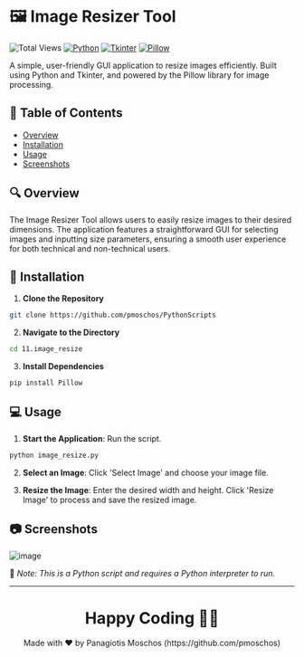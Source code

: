# :framed_picture: Image Resizer Tool 

![Total Views](https://views.whatilearened.today/views/github/pmoschos/pmoschos.svg)
[![Python](https://img.shields.io/badge/python-v3.7+-blue.svg)](https://www.python.org/)
[![Tkinter](https://img.shields.io/badge/Tkinter-GUI-blue)](https://docs.python.org/3/library/tk.html)
[![Pillow](https://img.shields.io/badge/Pillow-Image%20Processing-orange)](https://pillow.readthedocs.io/)

A simple, user-friendly GUI application to resize images efficiently. Built using Python and Tkinter, and powered by the Pillow library for image processing.

## :bookmark_tabs: Table of Contents 
- [Overview](#overview)
- [Installation](#installation)
- [Usage](#usage)
- [Screenshots](#screenshots)

## :mag: Overview 
The Image Resizer Tool allows users to easily resize images to their desired dimensions. The application features a straightforward GUI for selecting images and inputting size parameters, ensuring a smooth user experience for both technical and non-technical users.

## :wrench: Installation 
1. **Clone the Repository**
```bash
git clone https://github.com/pmoschos/PythonScripts
```

2. **Navigate to the Directory**
```bash
cd 11.image_resize
```

3. **Install Dependencies**
```bash
pip install Pillow
```

## :computer: Usage 
1. **Start the Application**:
Run the script.
```bash
python image_resize.py
```

2. **Select an Image**:
Click 'Select Image' and choose your image file.

3. **Resize the Image**:
Enter the desired width and height.
Click 'Resize Image' to process and save the resized image.

## :camera: Screenshots
![image](https://github.com/pmoschos/pmoschos/assets/133533759/2b9f0516-e661-4cdc-9287-1dfe3b3c61f1)

🔗 *Note: This is a Python script and requires a Python interpreter to run.*

---

<h1 align=center>Happy Coding 👨‍💻 </h1>

<p align="center">
  Made with ❤️ by Panagiotis Moschos (https://github.com/pmoschos)
</p>